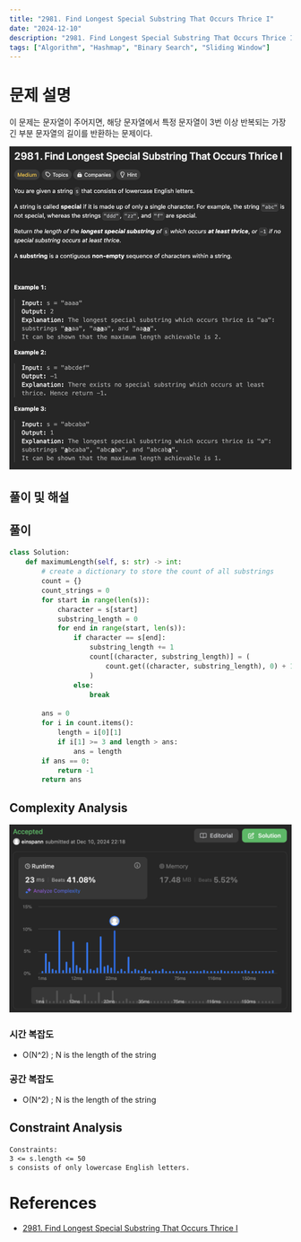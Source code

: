 ```yaml
---
title: "2981. Find Longest Special Substring That Occurs Thrice I"
date: "2024-12-10"
description: "2981. Find Longest Special Substring That Occurs Thrice I는 문자열이 주어지면, 해당 문자열에서 특정 문자열이 3번 이상 반복되는 가장 긴 부분 문자열의 길이를 반환하는 문제이다."
tags: ["Algorithm", "Hashmap", "Binary Search", "Sliding Window"]
---
```


# 문제 설명
이 문제는 문자열이 주어지면, 해당 문자열에서 특정 문자열이 3번 이상 반복되는 가장 긴 부분 문자열의 길이를 반환하는 문제이다.

![2981](../../../images/LEET/2981/2981.png)

## 풀이 및 해설

## 풀이
```python
class Solution:
    def maximumLength(self, s: str) -> int:
        # create a dictionary to store the count of all substrings
        count = {}
        count_strings = 0
        for start in range(len(s)):
            character = s[start]
            substring_length = 0
            for end in range(start, len(s)):
                if character == s[end]:
                    substring_length += 1
                    count[(character, substring_length)] = (
                        count.get((character, substring_length), 0) + 1
                    )
                else:
                    break
        
        ans = 0
        for i in count.items():
            length = i[0][1]
            if i[1] >= 3 and length > ans:
                ans = length
        if ans == 0:
            return -1
        return ans
```

## Complexity Analysis
![tc](../../../images/LEET/2981/tc.png)

### 시간 복잡도
- O(N^2) ; N is the length of the string

### 공간 복잡도
- O(N^2) ; N is the length of the string

## Constraint Analysis
```
Constraints:
3 <= s.length <= 50
s consists of only lowercase English letters.
```

# References
- [2981. Find Longest Special Substring That Occurs Thrice I](https://leetcode.com/problems/find-longest-special-substring-that-occurs-thrice-i/)